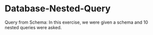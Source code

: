 # Database-Nested-Query
Query from Schema:
In this exercise, we were given a schema and 10 nested queries were asked.
